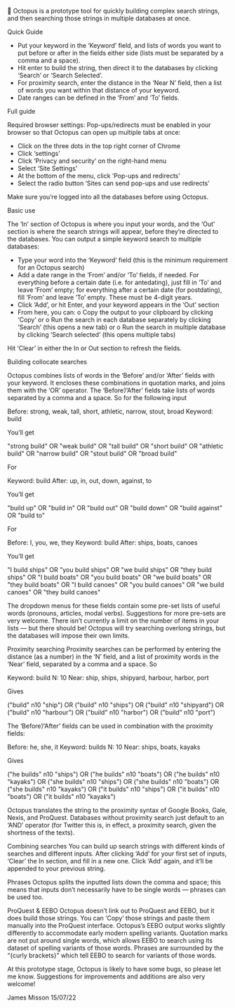 🐙
Octopus is a prototype tool for quickly building complex search strings, and then searching those strings in multiple databases at once.

Quick Guide
  -	Put your keyword in the ‘Keyword’ field, and lists of words you want to put before or after in the fields either side (lists must be separated by a comma and a space).
  -	Hit enter to build the string, then direct it to the databases by clicking ‘Search’ or ‘Search Selected’.
  -	For proximity search, enter the distance in the ‘Near N’ field, then a list of words you want within that distance of your keyword.
  -	Date ranges can be defined in the ‘From’ and ‘To’ fields.


Full guide

Required browser settings: Pop-ups/redirects must be enabled in your browser so that Octopus can open up multiple tabs at once:

  -	Click on the three dots in the top right corner of Chrome
  -	Click ‘settings’
  -	Click ‘Privacy and security’ on the right-hand menu
  -	Select ‘Site Settings’
  -	At the bottom of the menu, click ‘Pop-ups and redirects’
  -	Select the radio button ‘Sites can send pop-ups and use redirects’

Make sure you’re logged into all the databases before using Octopus.

Basic use

The ‘In’ section of Octopus is where you input your words, and the ‘Out’ section is where the search strings will appear, before they’re directed to the databases. You can output a simple keyword search to multiple databases:
  -	Type your word into the ‘Keyword’ field (this is the minimum requirement for an Octopus search)
  -	Add a date range in the ‘From’ and/or ‘To’ fields, if needed. For everything before a certain date (i.e. for antedating), just fill in ‘To’ and leave ‘From’ empty; for everything after a certain date (for postdating), fill ‘From’ and leave ‘To’ empty. These must be 4-digit years.
  -	Click ‘Add’, or hit Enter, and your keyword appears in the ‘Out’ section
  -	From here, you can:
    o	Copy the output to your clipboard by clicking ‘Copy’
    or
    o	Run the search in each database separately by clicking ‘Search’ (this opens a new tab)
    or
    o	Run the search in multiple database by clicking ‘Search selected’ (this opens multiple tabs)
    
Hit ‘Clear’ in either the In or Out section to refresh the fields.

Building collocate searches

Octopus combines lists of words in the ‘Before’ and/or ‘After’ fields with your keyword. It encloses these combinations in quotation marks, and joins them with the ‘OR’ operator. The ‘Before’/’After’ fields take lists of words separated by a comma and a space. So for the following input

  Before: strong, weak, tall, short, athletic, narrow, stout, broad
  Keyword: build

You’ll get

  "strong build" OR "weak build" OR "tall build" OR "short build" OR "athletic build" OR "narrow build" OR "stout build" OR "broad build"
  
For

  Keyword: build
  After: up, in, out, down, against, to
  
You’ll get 

  "build up" OR "build in" OR "build out" OR "build down" OR "build against" OR "build to"
  
For 

  Before: I, you, we, they
  Keyword: build
  After: ships, boats, canoes
  
You’ll get

  "I build ships" OR "you build ships" OR "we build ships" OR "they build ships" OR "I build boats" OR "you build boats" OR "we build boats" OR "they build boats" OR "I build canoes" OR "you build canoes" OR "we build canoes" OR "they build canoes"

The dropdown menus for these fields contain some pre-set lists of useful words (pronouns, articles, modal verbs). Suggestions for more pre-sets are very welcome.
There isn’t currently a limit on the number of items in your lists — but there should be! Octopus will try searching overlong strings, but the databases will impose their own limits. 

Proximity searching
Proximity searches can be performed by entering the distance (as a number) in the ‘N’ field, and a list of proximity words in the ‘Near’  field, separated by a comma and a space. So

  Keyword: build
  N: 10
  Near: ship, ships, shipyard, harbour, harbor, port

Gives

  ("build" n10 "ship") OR ("build" n10 "ships") OR ("build" n10 "shipyard") OR ("build" n10 "harbour") OR ("build" n10 "harbor") OR ("build" n10 "port")

The ‘Before’/’After’ fields can be used in combination with the proximity fields:

  Before: he, she, it
  Keyword: builds
  N: 10
  Near: ships, boats, kayaks

Gives

  ("he builds" n10 "ships") OR ("he builds" n10 "boats") OR ("he builds" n10 "kayaks") OR ("she builds" n10 "ships") OR ("she builds" n10 "boats") OR ("she builds" n10 "kayaks") OR ("it builds" n10 "ships") OR ("it builds" n10 "boats") OR ("it builds" n10 "kayaks")
  
Octopus translates the string to the proximity syntax of Google Books, Gale, Nexis, and ProQuest. Databases without proximity search just default to an ‘AND’ operator (for Twitter this is, in effect, a proximity search, given the shortness of the texts).

Combining searches
You can build up search strings with different kinds of searches and different inputs. After clicking ‘Add’ for your first set of inputs, ‘Clear’ the In section, and fill in a new one. Click ‘Add’ again, and it’ll be appended to your previous string.

Phrases
Octopus splits the inputted lists down the comma and space; this means that inputs don’t necessarily have to be single words — phrases can be used too.

ProQuest & EEBO
Octopus doesn’t link out to ProQuest and EEBO, but it does build those strings. You can ‘Copy’ those strings and paste them manually into the ProQuest interface.
Octopus’s EEBO output works slightly differently to accommodate early modern spelling variants. Quotation marks are not put around single words, which allows EEBO to search using its dataset of spelling variants of those words. Phrases are surrounded by the “{curly brackets}” which tell EEBO to search for variants of those words.

At this prototype stage, Octopus is likely to have some bugs, so please let me know. Suggestions for improvements and additions are also very welcome!

James Misson
15/07/22

